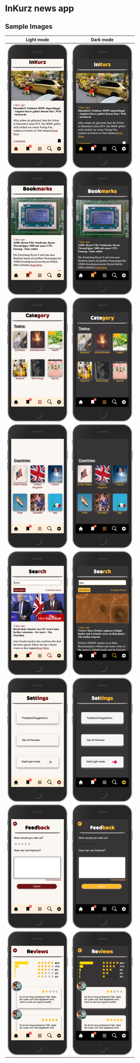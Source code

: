 # InKurz news app

## Sample Images

|                      Light mode                      |                      Dark mode                      |
| :--------------------------------------------------: | :-------------------------------------------------: |
| <img src="./public/Homepage_light.png" width="200">  | <img src="./public/Homepage_dark.png" width="200">  |
| <img src="./public/Bookmarks_light.png" width="200"> | <img src="./public/Bookmark_dark.png" width="200">  |
| <img src="./public/Category1_light.png" width="200"> | <img src="./public/Category1_dark.png" width="200"> |
| <img src="./public/Category2_light.png" width="200"> | <img src="./public/Category2_dark.png" width="200"> |
|  <img src="./public/Search_light.png" width="200">   |  <img src="./public/Search_dark.png" width="200">   |
| <img src="./public/Settings_light.png" width="200">  | <img src="./public/Settings_dark.png" width="200">  |
| <img src="./public/Feedback_light.png" width="200">  | <img src="./public/Feedback_dark.png" width="200">  |
|  <img src="./public/Reviews_light.png" width="200">  |  <img src="./public/Reviews_dark.png" width="200">  |
